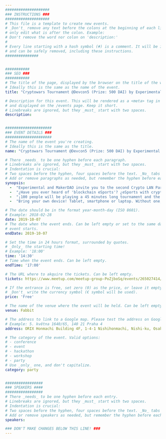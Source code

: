 ```yaml
---
####################
### INSTRUCTIONS ###
####################
# This file is a template to create new events.
# _Don't_ remove any text before the colons at the beginning of each line,
# only edit what is after the colon. Example:
# Don't remove the word nor colon on 'description:'
#
# Every line starting with a hash symbol (#) is a comment. It will be ignored
# and can be safely removed, including these instructions.
###############


###########
### SEO ###
###########
# The title of the page, displayed by the browser on the title of the window.
# Ideally this is the same as the name of the event.
title: "Cryptowars Tournament @Devcon5 (Prize: 500 DAI) by Experimental and MakerDAO"

# Description for this event. This will be rendered as a <meta> tag in the HTML,
# and displayed on the /events page. Keep it short.
# Linebreaks are ignored, but they _must_ start with two spaces.
description: 


#####################
### EVENT DETAILS ###
#####################
# The name of the event you're creating.
# Ideally this is the same as the title.
name: "Cryptowars Tournament @Devcon5 (Prize: 500 DAI) by Experimental and MakerDAO"

# There _needs_ to be one hyphen before each paragraph.
# Linebreaks are ignored, but they _must_ start with two spaces.
# Indentation is crucial:
# Two spaces before the hyphen, four spaces before the text. _No_ tabs allowed.
# Add or remove paragraphs as needed, but remember the hyphen before each entry.
synopsis:
  -  "Experimental and MakerDAO invite you to the second Crypto LAN Party!"  
  -  "¿Have you ever heard of 'blockchain eSports'? ¿eSports with cryptocurrencies? ¡CryptoWars is the first fully decentralized strategy game in the world"  
  -  "¡100 people will be playing a 45 minutes long tournament and the top five players will share a 500 USD price! The prize will be paid in Dai, MakerDAO’s stablecoin."  
  -  "Bring your own device! Tablet, smartphone or laptop. Without one, you won’t be able to play!"  

# The date should be in the format year-month-day (ISO 8601).
# Example: 2018-02-28
date: 2019-10-07
# The date when the event ends. Can be left empty or set to the same day the
# event starts.
endDate: 2019-10-07

# Set the time in 24 hours format, surrounded by quotes.
# _Only_ the starting time!
# Example: '18:00'
time: '14:30'
# Time when the event ends. Can be left empty.
endTime: '17:00'

# The URL where to akquire the tickets. Can be left empty.
tickets: https://www.meetup.com/meetup-group-PoZjboSq/events/265027414/

# If the entrance is free, set zero (0) as the price, or leave it empty.
# _Don't_ write the currency symbol (€ symbol will be used).
price: 'Free'

# The name of the venue where the event will be held. Can be left empty.
venue: Fabbit

# The address to link to a Google map. Please test the address on Google Maps.
# Example: 5. května 1640/65, 140 21 Praha 4
address: ORIX Honmachi Building 4F, 1-4-1 Nishihonmachi, Nishi-ku, Osaka 550-0005, Osaka Prefecture · Osaka

# The category of the event. Valid options:
# - conference
# - event
# - hackathon
# - workshop
# - party
# Use _only_ one, and don't capitalize.
category: party


#################
### SPEAKERS ####
#################
# There _needs_ to be one hyphen before each entry.
# Linebreaks are ignored, but they _must_ start with two spaces.
# Indentation is crucial:
# Two spaces before the hyphen, four spaces before the text. _No_ tabs allowed.
# Add or remove speakers as needed, but remember the hyphen before each entry.
speakers:

### DON'T MAKE CHANGES BELOW THIS LINE! ###
---
```

<!-- ### DON'T MAKE CHANGES BELOW THIS LINE! ### -->

<Event-Content/>
